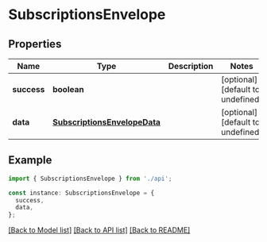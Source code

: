 # SubscriptionsEnvelope

## Properties

| Name        | Type                                                          | Description | Notes                             |
| ----------- | ------------------------------------------------------------- | ----------- | --------------------------------- |
| **success** | **boolean**                                                   |             | [optional] [default to undefined] |
| **data**    | [**SubscriptionsEnvelopeData**](SubscriptionsEnvelopeData.md) |             | [optional] [default to undefined] |

## Example

```typescript
import { SubscriptionsEnvelope } from './api';

const instance: SubscriptionsEnvelope = {
  success,
  data,
};
```

[[Back to Model list]](../README.md#documentation-for-models) [[Back to API list]](../README.md#documentation-for-api-endpoints) [[Back to README]](../README.md)
